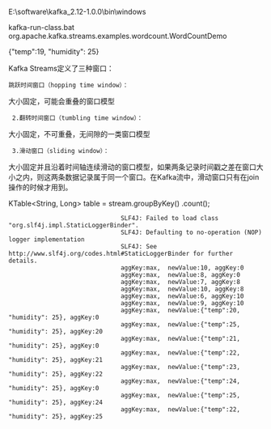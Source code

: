 

E:\software\kafka_2.12-1.0.0\bin\windows

kafka-run-class.bat org.apache.kafka.streams.examples.wordcount.WordCountDemo

{"temp":19, "humidity": 25}

Kafka Streams定义了三种窗口：

    跳跃时间窗口（hopping time window）：

大小固定，可能会重叠的窗口模型

     2.翻转时间窗口（tumbling time window）：

大小固定，不可重叠，无间隙的一类窗口模型

     3.滑动窗口（sliding window）：
大小固定并且沿着时间轴连续滑动的窗口模型，如果两条记录时间戳之差在窗口大小之内，则这两条数据记录属于同一个窗口。在Kafka流中，滑动窗口只有在join操作的时候才用到。

KTable<String, Long> table = stream.groupByKey()
                                   .count();
                                   
                                   SLF4J: Failed to load class "org.slf4j.impl.StaticLoggerBinder".
                                   SLF4J: Defaulting to no-operation (NOP) logger implementation
                                   SLF4J: See http://www.slf4j.org/codes.html#StaticLoggerBinder for further details.
                                   aggKey:max,  newValue:10, aggKey:0
                                   aggKey:max,  newValue:8, aggKey:0
                                   aggKey:max,  newValue:7, aggKey:8
                                   aggKey:max,  newValue:10, aggKey:8
                                   aggKey:max,  newValue:6, aggKey:10
                                   aggKey:max,  newValue:9, aggKey:10
                                   aggKey:max,  newValue:{"temp":20, "humidity": 25}, aggKey:0
                                   aggKey:max,  newValue:{"temp":25, "humidity": 25}, aggKey:20
                                   aggKey:max,  newValue:{"temp":21, "humidity": 25}, aggKey:0
                                   aggKey:max,  newValue:{"temp":22, "humidity": 25}, aggKey:21
                                   aggKey:max,  newValue:{"temp":23, "humidity": 25}, aggKey:22
                                   aggKey:max,  newValue:{"temp":24, "humidity": 25}, aggKey:0
                                   aggKey:max,  newValue:{"temp":25, "humidity": 25}, aggKey:24
                                   aggKey:max,  newValue:{"temp":22, "humidity": 25}, aggKey:25
